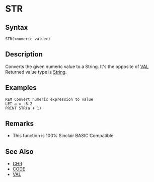 # STR

## Syntax


```
STR(<numeric value>)
```

## Description

Converts the given numeric value to a String. It's the opposite of [VAL](val.md)
Returned value type is [String](types.md#Integral).

## Examples

```
REM Convert numeric expression to value
LET a = -5.2
PRINT STR(a + 1)
```

## Remarks

* This function is 100% Sinclair BASIC Compatible

## See Also

* [CHR](chr.md)
* [CODE](code.md)
* [VAL](chr.md)
